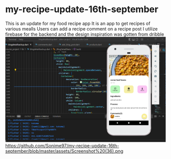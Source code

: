 # my-recipe-update-16th-september
This is an update for my food recipe app 
It is an app to get recipes of various mealls 
Users can add a recipe comment on a recipe post
I utilize firebase for the backend and the design inspiration was gotten from dribble
![Alt text](https://github.com/Sonime97/my-recipe-update-16th-september/blob/master/assets/Screenshot%20(36).png?raw=true "Title")
https://github.com/Sonime97/my-recipe-update-16th-september/blob/master/assets/Screenshot%20(36).png
